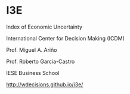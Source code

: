 # I3E
Index of Economic Uncertainty 

International Center for Decision Making (ICDM)

Prof. Miguel A. Ariño

Prof. Roberto Garcia-Castro 

IESE Business School 

http://wdecisions.github.io/i3e/

